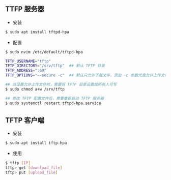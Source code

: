 ## TTFP 服务器

* 安装

```bash
$ sudo apt install tftpd-hpa
```

* 配置

```bash
$ sudo nvim /etc/default/tftpd-hpa

TFTP_USERNAME="tftp"
TFTP_DIRECTORY="/srv/tftp"  ## 默认 TFTP 目录
TFTP_ADDRESS=":69"
TFTP_OPTIONS="--secure -c"  ## 默认只允许下载文件，添加 -c 参数代表允许上传文件

## 当设置允许上传文件时，需要将 TFTP 目录设置成所有人可写
$ sudo chmod a+w /srv/tftp

## 修改 TFTP 配置文件后，需要重新启动 TFTP 服务器
$ sudo systemctl restart tftpd-hpa.service
```

## TFTP 客户端

* 安装

```bash
$ sudo apt install tftp-hpa
```

* 使用

```bash
$ tftp [IP]
tftp> get [download_file]
tftp> put [upload_file]
```
